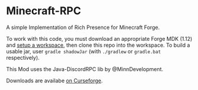 # Minecraft-RPC
A simple Implementation of Rich Presence for Minecraft Forge.

To work with this code, you must download an appropriate Forge MDK (1.12) and [setup a workspace](https://shadowfacts.net/tutorials/forge-modding-112/workspace-setup/), then clone this repo into the workspace.
To build a usable jar, user `gradle shadowJar` (with `./gradlew` or `gradle.bat` respectively).

This Mod uses the Java-DiscordRPC lib by @MinnDevelopment.

Downloads are availabe [on Curseforge](https://minecraft.curseforge.com/projects/minecraft-rpc).
